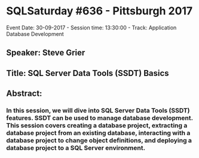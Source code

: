 # SQLSaturday #636 - Pittsburgh 2017
Event Date: 30-09-2017 - Session time: 13:30:00 - Track: Application  Database Development
## Speaker: Steve Grier
## Title: SQL Server Data Tools (SSDT) Basics
## Abstract:
### In this session, we will dive into SQL Server Data Tools (SSDT) features.  SSDT can be used to manage database development.  This session covers creating a database project, extracting a database project from an existing database, interacting with a database project to change object definitions, and deploying a database project to a SQL Server environment.
